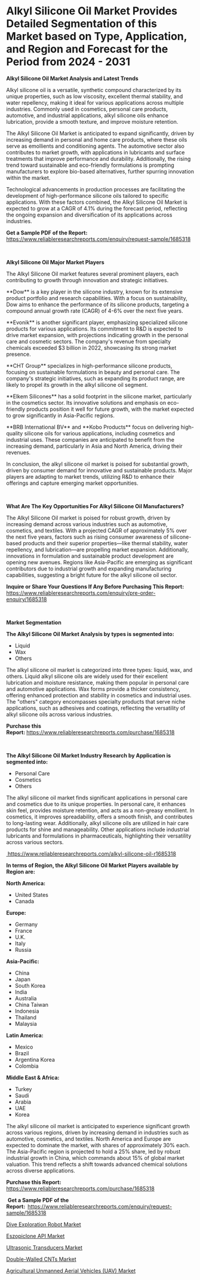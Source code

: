 <p><h1>Alkyl Silicone Oil Market Provides Detailed Segmentation of this Market based on Type, Application, and Region and Forecast for the Period from 2024 - 2031</h1></p><p><strong>Alkyl Silicone Oil Market Analysis and Latest Trends</strong></p>
<p><p>Alkyl silicone oil is a versatile, synthetic compound characterized by its unique properties, such as low viscosity, excellent thermal stability, and water repellency, making it ideal for various applications across multiple industries. Commonly used in cosmetics, personal care products, automotive, and industrial applications, alkyl silicone oils enhance lubrication, provide a smooth texture, and improve moisture retention.</p><p>The Alkyl Silicone Oil Market is anticipated to expand significantly, driven by increasing demand in personal and home care products, where these oils serve as emollients and conditioning agents. The automotive sector also contributes to market growth, with applications in lubricants and surface treatments that improve performance and durability. Additionally, the rising trend toward sustainable and eco-friendly formulations is prompting manufacturers to explore bio-based alternatives, further spurring innovation within the market.</p><p>Technological advancements in production processes are facilitating the development of high-performance silicone oils tailored to specific applications. With these factors combined, the Alkyl Silicone Oil Market is expected to grow at a CAGR of 4.1% during the forecast period, reflecting the ongoing expansion and diversification of its applications across industries.</p></p>
<p><strong>Get a Sample PDF of the Report:&nbsp;</strong> <a href="https://www.reliableresearchreports.com/enquiry/request-sample/1685318?utm_campaign=37&utm_medium=2&utm_source=Github&utm_content=ia&utm_term=29102024&utm_id=alkyl-silicone-oil">https://www.reliableresearchreports.com/enquiry/request-sample/1685318</a></p>
<p>&nbsp;</p>
<p><strong>Alkyl Silicone Oil Major Market Players</strong></p>
<p><p>The Alkyl Silicone Oil market features several prominent players, each contributing to growth through innovation and strategic initiatives. </p><p>**Dow** is a key player in the silicone industry, known for its extensive product portfolio and research capabilities. With a focus on sustainability, Dow aims to enhance the performance of its silicone products, targeting a compound annual growth rate (CAGR) of 4-6% over the next five years. </p><p>**Evonik** is another significant player, emphasizing specialized silicone products for various applications. Its commitment to R&D is expected to drive market expansion, with projections indicating growth in the personal care and cosmetic sectors. The company's revenue from specialty chemicals exceeded $3 billion in 2022, showcasing its strong market presence.</p><p>**CHT Group** specializes in high-performance silicone products, focusing on sustainable formulations in beauty and personal care. The company's strategic initiatives, such as expanding its product range, are likely to propel its growth in the alkyl silicone oil segment.</p><p>**Elkem Silicones** has a solid footprint in the silicone market, particularly in the cosmetics sector. Its innovative solutions and emphasis on eco-friendly products position it well for future growth, with the market expected to grow significantly in Asia-Pacific regions.</p><p>**BRB International BV** and **Kobo Products** focus on delivering high-quality silicone oils for various applications, including cosmetics and industrial uses. These companies are anticipated to benefit from the increasing demand, particularly in Asia and North America, driving their revenues.</p><p>In conclusion, the alkyl silicone oil market is poised for substantial growth, driven by consumer demand for innovative and sustainable products. Major players are adapting to market trends, utilizing R&D to enhance their offerings and capture emerging market opportunities.</p></p>
<p>&nbsp;</p>
<p><strong>What Are The Key Opportunities For Alkyl Silicone Oil Manufacturers?</strong></p>
<p><p>The Alkyl Silicone Oil market is poised for robust growth, driven by increasing demand across various industries such as automotive, cosmetics, and textiles. With a projected CAGR of approximately 5% over the next five years, factors such as rising consumer awareness of silicone-based products and their superior properties—like thermal stability, water repellency, and lubrication—are propelling market expansion. Additionally, innovations in formulation and sustainable product development are opening new avenues. Regions like Asia-Pacific are emerging as significant contributors due to industrial growth and expanding manufacturing capabilities, suggesting a bright future for the alkyl silicone oil sector.</p></p>
<p><strong>Inquire or Share Your Questions If Any Before Purchasing This Report:</strong> <a href="https://www.reliableresearchreports.com/enquiry/pre-order-enquiry/1685318?utm_campaign=37&utm_medium=2&utm_source=Github&utm_content=ia&utm_term=29102024&utm_id=alkyl-silicone-oil">https://www.reliableresearchreports.com/enquiry/pre-order-enquiry/1685318</a></p>
<p>&nbsp;</p>
<p><strong>Market Segmentation</strong></p>
<p><strong>The Alkyl Silicone Oil Market Analysis by types is segmented into:</strong></p>
<p><ul><li>Liquid</li><li>Wax</li><li>Others</li></ul></p>
<p><p>The alkyl silicone oil market is categorized into three types: liquid, wax, and others. Liquid alkyl silicone oils are widely used for their excellent lubrication and moisture resistance, making them popular in personal care and automotive applications. Wax forms provide a thicker consistency, offering enhanced protection and stability in cosmetics and industrial uses. The "others" category encompasses specialty products that serve niche applications, such as adhesives and coatings, reflecting the versatility of alkyl silicone oils across various industries.</p></p>
<p><strong>Purchase this Report:&nbsp;</strong><a href="https://www.reliableresearchreports.com/purchase/1685318?utm_campaign=37&utm_medium=2&utm_source=Github&utm_content=ia&utm_term=29102024&utm_id=alkyl-silicone-oil">https://www.reliableresearchreports.com/purchase/1685318</a></p>
<p>&nbsp;</p>
<p><strong>The Alkyl Silicone Oil Market Industry Research by Application is segmented into:</strong></p>
<p><ul><li>Personal Care</li><li>Cosmetics</li><li>Others</li></ul></p>
<p><p>The alkyl silicone oil market finds significant applications in personal care and cosmetics due to its unique properties. In personal care, it enhances skin feel, provides moisture retention, and acts as a non-greasy emollient. In cosmetics, it improves spreadability, offers a smooth finish, and contributes to long-lasting wear. Additionally, alkyl silicone oils are utilized in hair care products for shine and manageability. Other applications include industrial lubricants and formulations in pharmaceuticals, highlighting their versatility across various sectors.</p></p>
<p><a href="https://www.reliableresearchreports.com/alkyl-silicone-oil-r1685318?utm_campaign=37&utm_medium=2&utm_source=Github&utm_content=ia&utm_term=29102024&utm_id=alkyl-silicone-oil">&nbsp;https://www.reliableresearchreports.com/alkyl-silicone-oil-r1685318</a></p>
<p><strong>In terms of Region, the Alkyl Silicone Oil Market Players available by Region are:</strong></p>
<p>
    <p> <strong> North America: </strong>
        <ul>
            <li>United States</li>
            <li>Canada</li>
        </ul>
        </p> 
    <p> <strong> Europe: </strong>
        <ul>
            <li>Germany</li>
            <li>France</li>
            <li>U.K.</li>
            <li>Italy</li>
            <li>Russia</li>
        </ul>
        </p> 
    <p> <strong> Asia-Pacific: </strong>
        <ul>
            <li>China</li>
            <li>Japan</li>
            <li>South Korea</li>
            <li>India</li>
            <li>Australia</li>
            <li>China Taiwan</li>
            <li>Indonesia</li>
            <li>Thailand</li>
            <li>Malaysia</li>
        </ul>
        </p> 
    <p> <strong> Latin America: </strong>
        <ul>
            <li>Mexico</li>
            <li>Brazil</li>
            <li>Argentina Korea</li>
            <li>Colombia</li>
        </ul>
        </p> 
    <p> <strong> Middle East & Africa: </strong>
        <ul>
            <li>Turkey</li>
            <li>Saudi</li>
            <li>Arabia</li>
            <li>UAE</li>
            <li>Korea</li>
        </ul>
    </p>
    </p>
<p><p>The alkyl silicone oil market is anticipated to experience significant growth across various regions, driven by increasing demand in industries such as automotive, cosmetics, and textiles. North America and Europe are expected to dominate the market, with shares of approximately 30% each. The Asia-Pacific region is projected to hold a 25% share, led by robust industrial growth in China, which commands about 15% of global market valuation. This trend reflects a shift towards advanced chemical solutions across diverse applications.</p></p>
<p><strong>Purchase this Report: </strong><a href="https://www.reliableresearchreports.com/purchase/1685318?utm_campaign=37&utm_medium=2&utm_source=Github&utm_content=ia&utm_term=29102024&utm_id=alkyl-silicone-oil">https://www.reliableresearchreports.com/purchase/1685318</a></p>
<p>&nbsp;<strong>Get a Sample PDF of the Report:&nbsp;&nbsp;</strong><a href="https://www.reliableresearchreports.com/enquiry/request-sample/1685318?utm_campaign=37&utm_medium=2&utm_source=Github&utm_content=ia&utm_term=29102024&utm_id=alkyl-silicone-oil">https://www.reliableresearchreports.com/enquiry/request-sample/1685318</a></p>
<p><strong></strong></p>
<p><p><a href="https://issuu.com/reportprime-2/docs/dive-exploration-robot-market-size-_5d7ea95a79ca34?utm_campaign=37&utm_medium=2&utm_source=Github&utm_content=ia&utm_term=29102024&utm_id=alkyl-silicone-oil">Dive Exploration Robot Market</a></p><p><a href="https://github.com/LacThu1/Market-Research-Report-List-1/blob/main/eszopiclone-api-market.md?utm_campaign=37&utm_medium=2&utm_source=Github&utm_content=ia&utm_term=29102024&utm_id=alkyl-silicone-oil">Eszopiclone API Market</a></p><p><a href="https://www.linkedin.com/pulse/in-depth-ultrasonic-transducers-market-review-size-share-qbnee?utm_campaign=37&utm_medium=2&utm_source=Github&utm_content=ia&utm_term=29102024&utm_id=alkyl-silicone-oil">Ultrasonic Transducers Market</a></p><p><a href="https://github.com/ChristianClark406/Market-Research-Report-List-1/blob/main/double-walled-cnts-market.md?utm_campaign=37&utm_medium=2&utm_source=Github&utm_content=ia&utm_term=29102024&utm_id=alkyl-silicone-oil">Double-Walled CNTs Market</a></p><p><a href="https://issuu.com/reportprime-2/docs/agricultural-unmanned-aerial-vehicl_28285d6825f3d1?utm_campaign=37&utm_medium=2&utm_source=Github&utm_content=ia&utm_term=29102024&utm_id=alkyl-silicone-oil">Agricultural Unmanned Aerial Vehicles (UAV) Market</a></p></p>